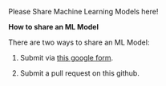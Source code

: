 Please Share Machine Learning Models here!

**How to share an ML Model**

There are two ways to share an ML Model:
1. Submit via [this google form](https://docs.google.com/forms/d/1GYRl-1iBB5WJ_wH7j2MS0W2HyYWJecOLlA6Ols4WsEY/edit).

2. Submit a pull request on this github.
